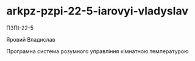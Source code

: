 # arkpz-pzpi-22-5-iarovyi-vladyslav
ПЗПІ-22-5

Яровий Владислав

Програмна система розумного управління кімнатною температурою
